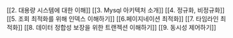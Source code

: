 [[2. 대용량 시스템에 대한 이해]]
[[3. Mysql 아키텍처 소개]]
[[4. 정규화, 비정규화]]
[[5. 조회 최적화를 위해 인덱스 이해하기]]
[[6.페이지네이션 최적화]]
[[7. 타임라인 최적화]]
[[8. 데이터 정합성 보장을 위한 트랜젝션 이해하기]]
[[9. 동시성 제어하기]]
